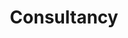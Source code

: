 ---
title: "Consultancy"
page_header_bg: "images/bg/section-bg5.jpg"
description: "This is meta description"
layout: "dynamics365"
draft: false

##################### contact form ################
contact:
  subtitle : "Send a message"
  title : "Contact Form"
  form_action: "#" # Contact form works with https://formspree.io/
  contact_topics:
  - "Software Design"
  - "Development cycle"
  - "Software Development"
  - "Maintenance"
  - "Process Query"
  - "Cost and Duration"
  - "Modal Delivery"

####################### map ######################
map:
  enable : true
  gmap_api : "https://maps.googleapis.com/maps/api/js?key=AIzaSyCcABaamniA6OL5YvYSpB3pFMNrXwXnLwU&libraries=places"
  map_latitude : "51.5223477"
  map_longitude : "-0.1622023"
  map_marker : "images/marker.png"
  
##################### branch ######################
branch:
  enable : true
  branch_office:
  # branch office loop
  - title : "Corporate Office"
    info:
    # branch information loop
    - label : "Orpington, London"
      icon : "ti-location-pin" # here we use themify icon pack : https://themify.me/themify-icons
      
    # branch information loop
    - label : "Email: admin@connectincore.co.uk"
      icon : "ti-email" # here we use themify icon pack : https://themify.me/themify-icons
      
    # branch information loop
    - label : "Phone:+44 7732 92 6999"
      icon : "ti-mobile" # here we use themify icon pack : https://themify.me/themify-icons

        
  # branch office loop
  - title : "USA Location"
    info:
    # branch information loop
    - label : "North Main Street,Brooklyn Australia"
      icon : "ti-location-pin" # here we use themify icon pack : https://themify.me/themify-icons
      
    # branch information loop
    - label : "Email: contact@mail.com"
      icon : "ti-email" # here we use themify icon pack : https://themify.me/themify-icons
      
    # branch information loop
    - label : "Phone:+44 7732 92 6999"
      icon : "ti-mobile" # here we use themify icon pack : https://themify.me/themify-icons

        
  # branch office loop
  - title : "Europe"
    info:
    # branch information loop
    - label : "North Main Street,Brooklyn Australia"
      icon : "ti-location-pin" # here we use themify icon pack : https://themify.me/themify-icons
      
    # branch information loop
    - label : "Email: admin@connectingcore.co.uk"
      icon : "ti-email" # here we use themify icon pack : https://themify.me/themify-icons
      
    # branch information loop
    - label : "Phone:+44 7732 92 6999"
      icon : "ti-mobile" # here we use themify icon pack : https://themify.me/themify-icons
      
---